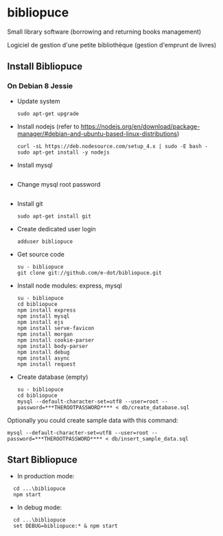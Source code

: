 # bibliopuce

Small library software (borrowing and returning books management)

Logiciel de gestion d'une petite bibliothèque (gestion d'emprunt de livres)


## Install Bibliopuce

### On Debian 8 Jessie

* Update system

  ```sudo apt-get update
  sudo apt-get upgrade
  ```

* Install nodejs (refer to https://nodejs.org/en/download/package-manager/#debian-and-ubuntu-based-linux-distributions)

  ```sudo apt-get install curl
  curl -sL https://deb.nodesource.com/setup_4.x | sudo -E bash -
  sudo apt-get install -y nodejs
  ```

* Install mysql

  ```sudo apt-get install mysql-server
  ```
* Change mysql root password

  ```mysql --user=root --execute="SET PASSWORD FOR 'root'@'localhost' = PASSWORD('***THEROOTPASSWORD****');"
  ```

* Install git

  ```sudo apt-get install git```

* Create dedicated user login

  ```adduser bibliopuce```

* Get source code

  ```
  su - bibliopuce
  git clone git://github.com/e-dot/bibliopuce.git
  ```

* Install node modules: express, mysql

  ```
  su - bibliopuce
  cd bibliopuce
  npm install express
  npm install mysql
  npm install ejs
  npm install serve-favicon
  npm install morgan
  npm install cookie-parser
  npm install body-parser
  npm install debug
  npm install async
  npm install request
  ```

* Create database (empty)

  ```
  su - bibliopuce
  cd bibliopuce
  mysql --default-character-set=utf8 --user=root --password=***THEROOTPASSWORD**** < db/create_database.sql
  ```

Optionally you could create sample data with this command:

  ```mysql --default-character-set=utf8 --user=root --password=***THEROOTPASSWORD**** < db/insert_sample_data.sql```


## Start Bibliopuce

* In production mode:

```
  cd ...\bibliopuce
  npm start
```
* In debug mode:
```
  cd ...\bibliopuce
  set DEBUG=bibliopuce:* & npm start
```
